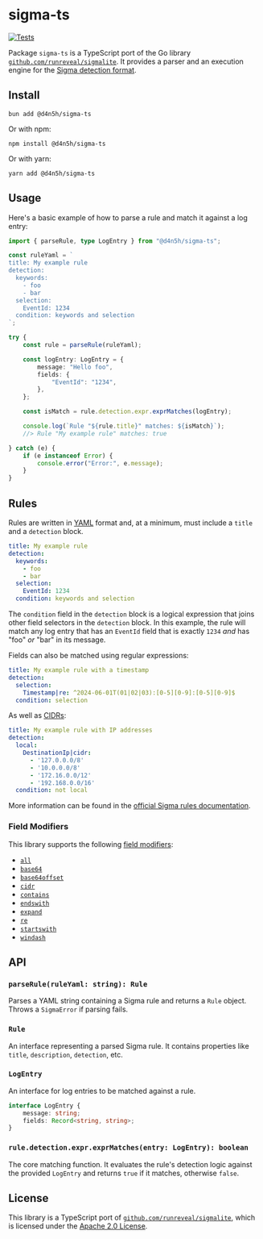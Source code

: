 # sigma-ts

[![Tests](https://github.com/d4n5h/sigma-ts/actions/workflows/test.yml/badge.svg)](https://github.com/d4n5h/sigma-ts/actions/workflows/test.yml)

Package `sigma-ts` is a TypeScript port of the Go library [`github.com/runreveal/sigmalite`][sigmalite-go].
It provides a parser and an execution engine for the [Sigma detection format][sigma-format].

## Install

```shell
bun add @d4n5h/sigma-ts
```
Or with npm:
```shell
npm install @d4n5h/sigma-ts
```
Or with yarn:
```shell
yarn add @d4n5h/sigma-ts
```

## Usage

Here's a basic example of how to parse a rule and match it against a log entry:

```typescript
import { parseRule, type LogEntry } from "@d4n5h/sigma-ts";

const ruleYaml = `
title: My example rule
detection:
  keywords:
    - foo
    - bar
  selection:
    EventId: 1234
  condition: keywords and selection
`;

try {
    const rule = parseRule(ruleYaml);

    const logEntry: LogEntry = {
        message: "Hello foo",
        fields: {
            "EventId": "1234",
        },
    };

    const isMatch = rule.detection.expr.exprMatches(logEntry);

    console.log(`Rule "${rule.title}" matches: ${isMatch}`);
    //> Rule "My example rule" matches: true

} catch (e) {
    if (e instanceof Error) {
        console.error("Error:", e.message);
    }
}
```

[sigmalite-go]: https://github.com/runreveal/sigmalite
[sigma-format]: https://sigmahq.io/

## Rules

Rules are written in [YAML][] format and, at a minimum, must include a `title` and a `detection` block.

```yaml
title: My example rule
detection:
  keywords:
    - foo
    - bar
  selection:
    EventId: 1234
  condition: keywords and selection
```

The `condition` field in the `detection` block is a logical expression that joins other field selectors in the `detection` block. In this example, the rule will match any log entry that has an `EventId` field that is exactly `1234` _and_ has "foo" _or_ "bar" in its message.

Fields can also be matched using regular expressions:

```yaml
title: My example rule with a timestamp
detection:
  selection:
    Timestamp|re: ^2024-06-01T(01|02|03):[0-5][0-9]:[0-5][0-9]$
  condition: selection
```

As well as [CIDRs][CIDR]:

```yaml
title: My example rule with IP addresses
detection:
  local:
    DestinationIp|cidr:
      - '127.0.0.0/8'
      - '10.0.0.0/8'
      - '172.16.0.0/12'
      - '192.168.0.0/16'
  condition: not local
```

More information can be found in the [official Sigma rules documentation][sigma-rules-docs].

[CIDR]: https://en.wikipedia.org/wiki/Classless_Inter-Domain_Routing
[sigma-rules-docs]: https://sigmahq.io/docs/basics/rules.html
[YAML]: https://yaml.org/

### Field Modifiers

This library supports the following [field modifiers][sigma-modifiers]:

-   [`all`](https://sigmahq.io/docs/basics/modifiers.html#all)
-   [`base64`](https://sigmahq.io/docs/basics/modifiers.html#base64-base64offset)
-   [`base64offset`](https://sigmahq.io/docs/basics/modifiers.html#base64-base64offset)
-   [`cidr`](https://sigmahq.io/docs/basics/modifiers.html#cidr)
-   [`contains`](https://sigmahq.io/docs/basics/modifiers.html#contains)
-   [`endswith`](https://sigmahq.io/docs/basics/modifiers.html#endswith)
-   [`expand`](https://sigmahq.io/docs/basics/modifiers.html#expand)
-   [`re`](https://sigmahq.io/docs/basics/modifiers.html#re)
-   [`startswith`](https://sigmahq.io/docs/basics/modifiers.html#startswith)
-   [`windash`](https://sigmahq.io/docs/basics/modifiers.html#windash)

[sigma-modifiers]: https://sigmahq.io/docs/basics/modifiers.html

## API

### `parseRule(ruleYaml: string): Rule`
Parses a YAML string containing a Sigma rule and returns a `Rule` object. Throws a `SigmaError` if parsing fails.

### `Rule`
An interface representing a parsed Sigma rule. It contains properties like `title`, `description`, `detection`, etc.

### `LogEntry`
An interface for log entries to be matched against a rule.
```typescript
interface LogEntry {
    message: string;
    fields: Record<string, string>;
}
```

### `rule.detection.expr.exprMatches(entry: LogEntry): boolean`
The core matching function. It evaluates the rule's detection logic against the provided `LogEntry` and returns `true` if it matches, otherwise `false`.

## License

This library is a TypeScript port of [`github.com/runreveal/sigmalite`][sigmalite-go], which is licensed under the [Apache 2.0 License](https://github.com/runreveal/sigmalite/blob/main/LICENSE).
